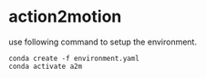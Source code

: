 # action2motion
use following command to setup the environment.
```
conda create -f environment.yaml
conda activate a2m
```

